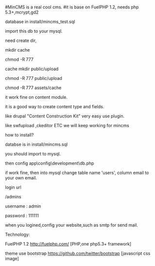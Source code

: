 #MinCMS is a real cool cms.
#it is base on FuelPHP 1.2, needs php 5.3+,mcrypt,gd2 

database in install/mincms_test.sql

import this db to your mysql.
 
need create dir, 

mkdir cache 

chmod -R 777 

cache mkdir public/upload 

chmod -R 777 public/upload 

chmod -R 777 assets/cache 

it work fine on content module. 

it is a good way to create content type and fields. 

like drupal "Content Construction Kit" very easy use plugin. 

like swfupload ,ckeditor ETC we will keep working for mincms

 


how to install?

databse is in install/mincms.sql

you should import to mysql.

then config app\config\development\db.php 

if work fine, then into mysql change table name 'users', column email to your own email.

login url

/admins

username : admin

password : 111111


when you logined,config your website,such as smtp for send mail.

Technology:

FuelPHP 1.2             http://fuelphp.com/ [PHP,one php5.3+ framework]

theme use bootstrap      https://github.com/twitter/bootstrap [javascript css image]
 


